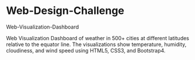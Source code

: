 # Web-Design-Challenge
Web-Visualization-Dashboard

Web Visualization Dashboard of weather in 500+ cities at different latitudes relative to the equator line. The visualizations show temperature, humidity, cloudiness, and wind speed using HTML5, CSS3, and Bootstrap4.

 
